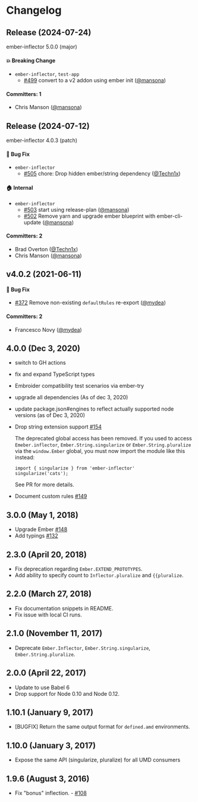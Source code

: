 # Changelog

## Release (2024-07-24)

ember-inflector 5.0.0 (major)

#### :boom: Breaking Change
* `ember-inflector`, `test-app`
  * [#499](https://github.com/emberjs/ember-inflector/pull/499) convert to a v2 addon using ember init ([@mansona](https://github.com/mansona))

#### Committers: 1
- Chris Manson ([@mansona](https://github.com/mansona))

## Release (2024-07-12)

ember-inflector 4.0.3 (patch)

#### :bug: Bug Fix
* `ember-inflector`
  * [#505](https://github.com/emberjs/ember-inflector/pull/505) chore: Drop hidden ember/string dependency ([@Techn1x](https://github.com/Techn1x))

#### :house: Internal
* `ember-inflector`
  * [#503](https://github.com/emberjs/ember-inflector/pull/503) start using release-plan ([@mansona](https://github.com/mansona))
  * [#502](https://github.com/emberjs/ember-inflector/pull/502) Remove yarn and upgrade ember blueprint with ember-cli-update ([@mansona](https://github.com/mansona))

#### Committers: 2
- Brad Overton ([@Techn1x](https://github.com/Techn1x))
- Chris Manson ([@mansona](https://github.com/mansona))

## v4.0.2 (2021-06-11)

#### :bug: Bug Fix
* [#372](https://github.com/emberjs/ember-inflector/pull/372) Remove non-existing `defaultRules` re-export ([@mydea](https://github.com/mydea))

#### Committers: 2
- Francesco Novy ([@mydea](https://github.com/mydea))


## 4.0.0 (Dec 3, 2020)

- switch to GH actions
- fix and expand TypeScript types
- Embroider compatibility test scenarios via ember-try
- upgrade all dependencies (As of dec 3, 2020)
- update package.json#engines to reflect actually supported node versions (as of Dec 3, 2020)
- Drop string extension support [#154](https://github.com/emberjs/ember-inflector/pull/154)

  The deprecated global access has been removed. If you used to access `Emeber.inflector`,
  `Ember.String.singularize` or `Ember.String.pluralize` via the `window.Ember` global,
  you must now import the module like this instead:
  ```
  import { singularize } from 'ember-inflector'
  singularize('cats');
  ```

  See PR for more details.

- Document custom rules [#149](https://github.com/emberjs/ember-inflector/pull/149)

## 3.0.0 (May 1, 2018)

- Upgrade Ember [#148](https://github.com/emberjs/ember-inflector/pull/148)
- Add typings [#132](https://github.com/emberjs/ember-inflector/pull/132)

## 2.3.0 (April 20, 2018)

- Fix deprecation regarding `Ember.EXTEND_PROTOTYPES`.
- Add ability to specify count to `Inflector.pluralize` and `{{pluralize`.

## 2.2.0 (March 27, 2018)

- Fix documentation snippets in README.
- Fix issue with local CI runs.

## 2.1.0 (November 11, 2017)

- Deprecate `Ember.Inflector`, `Ember.String.singularize`, `Ember.String.pluralize`.

## 2.0.0 (April 22, 2017)

- Update to use Babel 6
- Drop support for Node 0.10 and Node 0.12.

## 1.10.1 (January 9, 2017)

- [BUGFIX] Return the same output format for `defined.amd` environments.

## 1.10.0 (January 3, 2017)

- Expose the same API (singularize, pluralize) for all UMD consumers

## 1.9.6 (August 3, 2016)

- Fix "bonus" inflection. - [#108](https://github.com/emberjs/ember-inflector/pull/108)

